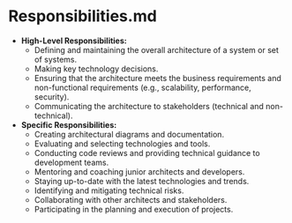 # Responsibilities.md

- **High-Level Responsibilities:**
  - Defining and maintaining the overall architecture of a system or set of systems.
  - Making key technology decisions.
  - Ensuring that the architecture meets the business requirements and non-functional requirements (e.g., scalability, performance, security).
  - Communicating the architecture to stakeholders (technical and non-technical).
- **Specific Responsibilities:**
  - Creating architectural diagrams and documentation.
  - Evaluating and selecting technologies and tools.
  - Conducting code reviews and providing technical guidance to development teams.
  - Mentoring and coaching junior architects and developers.
  - Staying up-to-date with the latest technologies and trends.
  - Identifying and mitigating technical risks.
  - Collaborating with other architects and stakeholders.
  - Participating in the planning and execution of projects.

